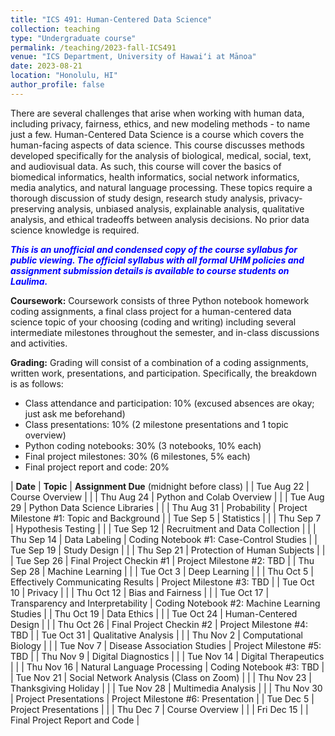 ```yaml
---
title: "ICS 491: Human-Centered Data Science"
collection: teaching
type: "Undergraduate course"
permalink: /teaching/2023-fall-ICS491
venue: "ICS Department, University of Hawaiʻi at Mānoa"
date: 2023-08-21
location: "Honolulu, HI"
author_profile: false
---
```


There are several challenges that arise when working with human data, including privacy, fairness, ethics, and new modeling methods - to name just a few. Human-Centered Data Science is a course which covers the human-facing aspects of data science. This course discusses methods developed specifically for the analysis of biological, medical, social, text, and audiovisual data. As such, this course will cover the basics of biomedical informatics, health informatics, social network informatics, media analytics, and natural language processing. These topics require a thorough discussion of study design, research study analysis, privacy-preserving analysis, unbiased analysis, explainable analysis, qualitative analysis, and ethical tradeoffs between analysis decisions.  No prior data science knowledge is required.

***<font color='blue'>This is an unofficial and condensed copy of the course syllabus for public viewing. The official syllabus with all formal UHM policies and assignment submission details is available to course students on Laulima.</font>***

**Coursework:** Coursework consists of three Python notebook homework coding assignments, a final class project for a human-centered data science topic of your choosing (coding and writing) including several intermediate milestones throughout the semester, and in-class discussions and activities.

**Grading:** Grading will consist of a combination of a coding assignments, written work, presentations, and participation. Specifically, the breakdown is as follows:
* Class attendance and participation: 10% (excused absences are okay; just ask me beforehand)
* Class presentations: 10% (2 milestone presentations and 1 topic overview)
* Python coding notebooks: 30% (3 notebooks, 10% each)
* Final project milestones: 30% (6 milestones, 5% each)
* Final project report and code: 20%


| **Date** | **Topic** | **Assignment Due** (midnight before class) |
| Tue Aug 22	   | Course Overview	   |	|
| Thu Aug 24	   | Python and Colab Overview	   |	|
| Tue Aug 29	   | Python Data Science Libraries	   |	|
| Thu Aug 31	   | Probability	   | Project Milestone #1: Topic and Background |
| Tue Sep 5	   	   | Statistics 	   | 	|
| Thu Sep 7	   	   | Hypothesis Testing	   | 	|
| Tue Sep 12	   | Recruitment and Data Collection | 	|
| Thu Sep 14	   | Data Labeling 	   | Coding Notebook #1: Case-Control Studies	|
| Tue Sep 19	   | Study Design    |	|
| Thu Sep 21	   | Protection of Human Subjects |  	|
| Tue Sep 26	   | Final Project Checkin #1 	   | Project Milestone #2: TBD	|
| Thu Sep 28	   | Machine Learning	   |   |
| Tue Oct 3	 	   | Deep Learning	   | 	|
| Thu Oct 5	 	   | Effectively Communicating Results	   | Project Milestone #3: TBD	|
| Tue Oct 10	   | Privacy	   | 	|
| Thu Oct 12	   | Bias and Fairness 	   |  	|
| Tue Oct 17	   | Transparency and Interpretability | Coding Notebook #2: Machine Learning Studies |
| Thu Oct 19	   | Data Ethics	   |  |
| Tue Oct 24	   | Human-Centered Design   | 	|
| Thu Oct 26	   | Final Project Checkin #2	   | Project Milestone #4: TBD	|
| Tue Oct 31	   | Qualitative Analysis   | 	|
| Thu Nov 2	  	   | Computational Biology	   | 	|
| Tue Nov 7	  	   | Disease Association Studies	   | Project Milestone #5: TBD	|
| Thu Nov 9	 	   | Digital Diagnostics   | 	|
| Tue Nov 14	   | Digital Therapeutics		   |	|
| Thu Nov 16	   | Natural Language Processing  | Coding Notebook #3: TBD	|
| Tue Nov 21	   | Social Network Analysis (Class on Zoom) 	   | 	|
| Thu Nov 23	   | Thanksgiving Holiday	   |	|
| Tue Nov 28	   | Multimedia Analysis	   |	|
| Thu Nov 30	   | Project Presentations	   | Project Milestone #6: Presentation	|
| Tue Dec 5 	   | Project Presentations	   |	|
| Thu Dec 7 	   | Course Overview	   |	|
| Fri Dec 15 	   | 	   | Final Project Report and Code	|









